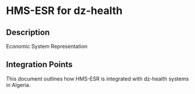# HMS-ESR for dz-health

## Description

Economic System Representation

## Integration Points

This document outlines how HMS-ESR is integrated with dz-health systems in Algeria.
